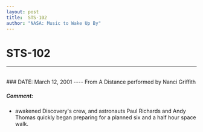 ```yaml
---
layout: post
title:  STS-102
author: "NASA: Music to Wake Up By"
---
```


# STS-102
----
<br/>
### DATE: March 12, 2001
----
From A Distance performed by Nanci Griffith

##### Comment:
* awakened Discovery's crew, and astronauts Paul Richards and Andy Thomas quickly began preparing for a planned six and a half hour space walk.
